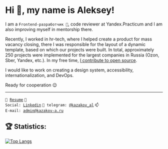 # Hi 👋, my name is Aleksey!
I am a <code>Frontend-разработчик 👷</code>, code reviewer at Yandex.Practicum and I am also improving myself in mentorship there.

Recently, I worked in hr-tech, where I helped create a product for mass vacancy closing, there I was responsible for the layout of a dynamic template, based on which our projects were built. In total, approximately 250 projects were implemented for the largest companies in Russia (Ozon, Sber, Yandex, etc.). In my free time, [I contribute to open source](CONTRIBUTION.md).

I would like to work on creating a design system, accessibility, internationalization, and DevOps.

Ready for cooperation 😉

---
<code>📑 [Resume](https://career.habr.com/kazakov-al)</code>
<code>💬 Social: [Linkedin](https://www.linkedin.com/in/kazakov-al/)</code>
<code>💬 telegram: [@kazakov_al](https://telegram.me/kazakov_al)</code>
<code>📫 E-mail: [admin@kazakov-a.ru](mailto:admin@kazakov-a.ru)</code>

## :trophy: Statistics:
<!-- [![LeetCode user Kazakov-al](https://img.shields.io/badge/dynamic/json?style=flat-square&labelColor=black&color=%23ffa116&label=Solved&query=solved&url=https%3A%2F%2Fleetcode-badge.vercel.app%2Fapi%2Fusers%2FKazakov-al&logo=leetcode&logoColor=yellow)](https://leetcode.com/Kazakov-al/) -->
<!-- [![codewars](https://www.codewars.com/users/kazakov-al/badges/micro)](https://www.codewars.com/users/kazakov-al)   -->
<!-- ![](https://komarev.com/ghpvc/?username=KazakovAS) -->
<!-- ![Stats](https://github-readme-stats.vercel.app/api?username=Kazakov-al&show_icons=true) -->
[![Top Langs](https://github-readme-stats.vercel.app/api/top-langs/?username=Kazakov-al&layout=compact)](https://github.com/Kazakov-al/github-readme-stats)


